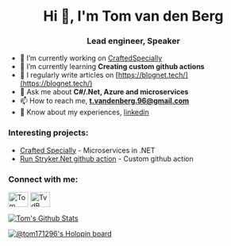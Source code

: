 <h1 align="center">Hi 👋, I'm Tom van den Berg</h1>
<h3 align="center">Lead engineer, Speaker</h3>

- 🔭 I’m currently working on [CraftedSpecially](https://github.com/tom171296/CraftedSpecially)
- 🌱 I’m currently learning **Creating custom github actions**
- 📝 I regularly write articles on [https://blognet.tech/](https://blognet.tech/)
- 💬 Ask me about **C#/.Net, Azure and microservices**
- 📫 How to reach me, **t.vandenberg.96@gmail.com**
- 📄 Know about my experiences, [linkedin](https://www.linkedin.com/in/tom-van-den-berg-953643127/)

<h3 align="left">Interesting projects:</h3>

- [Crafted Specially](https://github.com/tom171296/CraftedSpecially) - Microservices in .NET
- [Run Stryker.Net github action](https://github.com/tom171296/run-stryker-net) - Custom github action


<h3 align="left">Connect with me:</h3>
<p align="left">
<a href="https://twitter.com/TomB_171296" target="blank"><img align="center" src="https://raw.githubusercontent.com/rahuldkjain/github-profile-readme-generator/master/src/images/icons/Social/twitter.svg" alt="Tom van den Berg" height="30" width="40" /></a>
<a href="https://www.linkedin.com/in/tom-van-den-berg-953643127/" target="blank"><img align="center" src="https://raw.githubusercontent.com/rahuldkjain/github-profile-readme-generator/master/src/images/icons/Social/linked-in-alt.svg" alt="TvdB" height="30" width="40" /></a>
</p>

[![Tom's Github Stats](https://github-readme-stats.vercel.app/api?username=tom171296&count_private=true&show_icons=true)](https://github.com/tom171296)

[![@tom171296's Holopin board](https://holopin.me/tom171296)](https://holopin.io/@tom171296)


<!--
**tom171296/tom171296** is a ✨ _special_ ✨ repository because its `README.md` (this file) appears on your GitHub profile.

Here are some ideas to get you started:

- 🔭 I’m currently working on ...
- 🌱 I’m currently learning ...
- 👯 I’m looking to collaborate on ...
- 🤔 I’m looking for help with ...
- 💬 Ask me about ...
- 📫 How to reach me: ...
- 😄 Pronouns: ...
- ⚡ Fun fact: ...
-->
